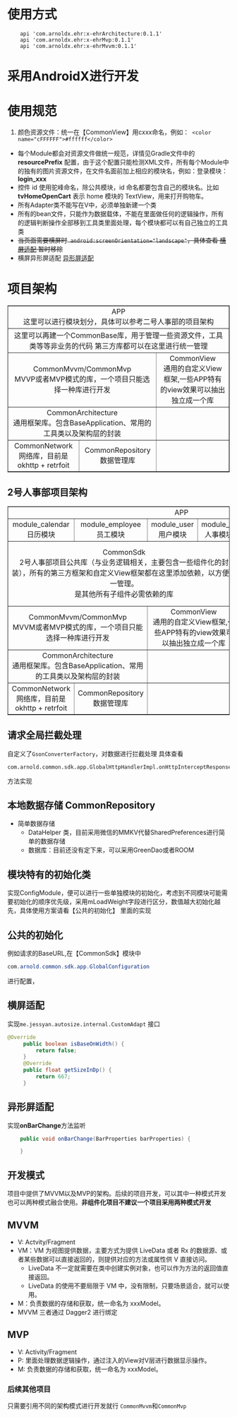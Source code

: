 
# 使用方式
```
    api 'com.arnoldx.ehr:x-ehrArchitecture:0.1.1'
    api 'com.arnoldx.ehr:x-ehrMvp:0.1.1'
    api 'com.arnoldx.ehr:x-ehrMvvm:0.1.1'
```

# 采用AndroidX进行开发

# 使用规范
1. 颜色资源文件：统一在【CommonView】用cxxx命名，例如：` <color name="cFFFFFF">#ffffff</color>`
- 每个Module都会对资源文件做统一规范，详情见Gradle文件中的 **resourcePrefix** 配置，由于这个配置只能检测XML文件，所有每个Module中的独有的图片资源文件，在文件名面前加上相应的模块名，例如：登录模块：**login_xxx**
- 控件 id 使用驼峰命名，除公共模块，id 命名都要包含自己的模块名。比如 **tvHomeOpenCart** 表示 home 模块的 TextView，用来打开购物车。
- 所有Adapter类不能写在V中，必须单独新建一个类
- 所有的bean文件，只能作为数据载体，不能在里面做任何的逻辑操作，所有的逻辑判断操作全部移到工具类里面处理，每个模块都可以有自己独立的工具类
- ~~当页面需要横屏时` android:screenOrientation="landscape"`，具体查看 [横屏适配](#autoSzie)   暂时移除~~
- 横屏异形屏适配 [异形屏适配](#barChange)


# 项目架构

<table border="1" width="100%" style="text-align: center;">
			<tr>
				<td colspan="6">
				APP<br>
				这里可以进行模块划分，具体可以参考二号人事部的项目架构</td>
			</tr>
			<tr>
                <td colspan="6">
                这里可以再建一个CommonBase库，用于管理一些资源文件，工具类等等非业务的代码
                第三方库都可以在这里进行统一管理
                </td>
            </tr>
			<tr>
				<td  colspan="3">
				CommonMvvm/CommonMvp<br>
				MVVP或者MVP模式的库，一个项目只能选择一种库进行开发
				</td>
				<td  colspan="3">
				CommonView<br>
				通用的自定义View框架,一些APP特有的view效果可以抽出独立成一个库
				</td>
			</tr>
			<tr>
				<td colspan="3">
				CommonArchitecture<br>
				通用框架库。包含BaseApplication、常用的工具类以及架构层的封装</td>
				<td colspan="3"></td>
			</tr>
			<tr>
				<td colspan="2">
				CommonNetwork<br>
				网络库，目前是okhttp + retrfoit
				</td>
				<td colspan="1">
				CommonRepository
				数据管理库
				</td>
				<td colspan="3"/>
			</tr>
		</table>

## 2号人事部项目架构

<table border="1" width="100%" style="text-align: center;">
			<tr>
				<td colspan="6">APP</td>
			</tr>
			<tr>
				<td>
				module_calendar<br>
				日历模块
				</td>
				<td>
				module_employee<br>
				员工模块
				</td>
				<td>
				module_user<br>
				用户模块
				</td>
				<td>
				module_hr<br>
				人事模块
				</td>
				<td>
				module_browser<br>
				web模块
				</td>
				<td>
				module_login<br>
				登录模块
				</td>
				<td>
				OldEhr<br>
				旧项目
				</td>
			</tr>
			<tr>
				<td  colspan="4">
				CommonSdk<br>
				2号人事部项目公共库（与业务逻辑相关，主要包含一些组件化的封装），所有的第三方框架和自定义View框架都在这里添加依赖，以方便统一管理。<br>
				是其他所有子组件必需依赖的库
				</td>
				<td colspan="2">
				CommonBaseService<br>
				公共服务，主要的作用是用于 业务层 各个模块之间的交互(自定义方法和类的调用), 包含自定义 Service 接口, 和可用于跨模块传递的自定义类z
				</td>
			</tr>
			<tr>
				<td  colspan="2">
				CommonMvvm/CommonMvp<br>
				MVVM或者MVP模式的库，一个项目只能选择一种库进行开发
				</td>
				<td  colspan="2">
				CommonView<br>
				通用的自定义View框架,一些APP特有的view效果可以抽出独立成一个库
				</td>
				<td  colspan="3">
				</td>
			</tr>
			<tr>
				<td colspan="2">
				CommonArchitecture<br>
				通用框架库。包含BaseApplication、常用的工具类以及架构层的封装</td>
				<td colspan="5"></td>
			</tr>
			<tr>
				<td colspan="1">
				CommonNetwork<br>
				网络库，目前是okhttp + retrfoit
				</td>
				<td colspan="1">
				CommonRepository
				数据管理库
				</td>
				<td colspan="4"/>
			</tr>
		</table>


## 请求全局拦截处理
自定义了`GsonConverterFactory`，对数据进行拦截处理
具体查看
```
com.arnold.common.sdk.app.GlobalHttpHandlerImpl.onHttpInterceptResponse()
```
方法实现


## 本地数据存储 CommonRepository
- 简单数据存储
    * DataHelper 类，目前采用微信的MMKV代替SharedPreferences进行简单的数据存储
    * 数据库：目前还没有定下来，可以采用GreenDao或者ROOM

## 模块特有的初始化类
实现ConfigModule，便可以进行一些单独模块的初始化，考虑到不同模块可能需要初始化的顺序优先级，采用mLoadWeight字段进行区分，数值越大初始化越先，具体使用方案请看【公共的初始化】
里面的实现

## 公共的初始化
  例如请求的BaseURL,在【CommonSdk】模块中
  ```java
  com.arnold.common.sdk.app.GlobalConfiguration
  ```
  进行配置，

## <span id="autoSzie">横屏适配</span>
实现`me.jessyan.autosize.internal.CustomAdapt` 接口

```java
@Override
     public boolean isBaseOnWidth() {
         return false;
     }
     @Override
     public float getSizeInDp() {
         return 667;
     }
```

## <span id="barChange">异形屏适配</span>
实现**onBarChange**方法监听
```java
    public void onBarChange(BarProperties barProperties) {

    }
```


## 开发模式
项目中提供了MVVM以及MVP的架构。后续的项目开发，可以其中一种模式开发也可以两种模式融合使用。**非组件化项目不建议一个项目采用两种模式开发**

## MVVM
- V: Actvity/Fragment
- VM：VM 为视图提供数据，主要方式为提供 LiveData 或者 Rx 的数据源、或者某些数据可以直接返回的，则提供对应的方法或属性供 V 直接访问。
  - LiveData 不一定就需要在类中创建实例对象，也可以作为方法的返回值直接返回。
  - LiveData 的使用不要局限于 VM 中，没有限制，只要场景适合，就可以使用。
- M：负责数据的存储和获取，统一命名为 xxxModel。
- MVVM 三者通过 Dagger2 进行绑定

## MVP
- V: Activity/Fragment
- P: 里面处理数据逻辑操作，通过注入的View对V层进行数据显示操作。
- M: 负责数据的存储和获取，统一命名为 xxxModel。

### 后续其他项目
只需要引用不同的架构模式进行开发就行
`CommonMvvm`和`CommonMvp`
